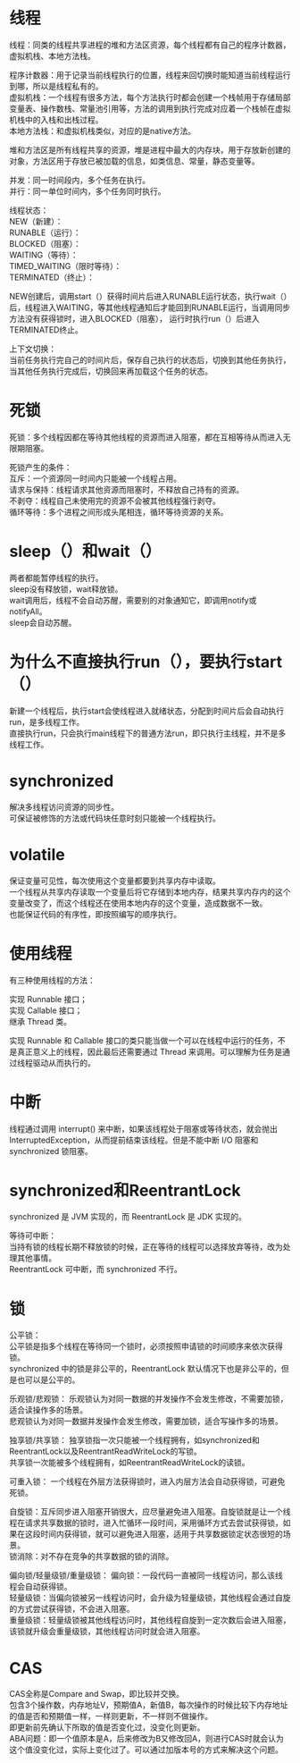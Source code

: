 # 线程
线程：同类的线程共享进程的堆和方法区资源，每个线程都有自己的程序计数器，虚拟机栈、本地方法栈。  

程序计数器：用于记录当前线程执行的位置，线程来回切换时能知道当前线程运行到哪，所以是线程私有的。  
虚拟机栈：一个线程有很多方法，每个方法执行时都会创建一个栈帧用于存储局部变量表、操作数栈、常量池引用等，方法的调用到执行完成对应着一个栈帧在虚拟机栈中的入栈和出栈过程。  
本地方法栈：和虚拟机栈类似，对应的是native方法。  

堆和方法区是所有线程共享的资源，堆是进程中最大的内存块，用于存放新创建的对象，方法区用于存放已被加载的信息，如类信息、常量，静态变量等。  

并发：同一时间段内，多个任务在执行。  
并行：同一单位时间内，多个任务同时执行。  

线程状态：  
NEW（新建）：  
RUNABLE（运行）：  
BLOCKED（阻塞）：  
WAITING（等待）：  
TIMED_WAITING（限时等待）：  
TERMINATED（终止）：  

NEW创建后，调用start（）获得时间片后进入RUNABLE运行状态，执行wait（）后，线程进入WAITING，等其他线程通知后才能回到RUNABLE运行，当调用同步方法没有获得锁时，进入BLOCKED（阻塞），
运行时执行run（）后进入TERMINATED终止。  

上下文切换：  
当前任务执行完自己的时间片后，保存自己执行的状态后，切换到其他任务执行，当其他任务执行完成后，切换回来再加载这个任务的状态。  

# 死锁
死锁：多个线程因都在等待其他线程的资源而进入阻塞，都在互相等待从而进入无限期阻塞。  

死锁产生的条件：  
互斥：一个资源同一时间内只能被一个线程占用。  
请求与保持：线程请求其他资源而阻塞时，不释放自己持有的资源。  
不剥夺：线程自己未使用完的资源不会被其他线程强行剥夺。  
循环等待：多个进程之间形成头尾相连，循环等待资源的关系。  

# sleep（）和wait（）
两者都能暂停线程的执行。  
sleep没有释放锁，wait释放锁。  
wait调用后，线程不会自动苏醒，需要别的对象通知它，即调用notify或notifyAll。  
sleep会自动苏醒。  

# 为什么不直接执行run（），要执行start（）
新建一个线程后，执行start会使线程进入就绪状态，分配到时间片后会自动执行run，是多线程工作。  
直接执行run，只会执行main线程下的普通方法run，即只执行主线程，并不是多线程工作。  

# synchronized
解决多线程访问资源的同步性。  
可保证被修饰的方法或代码块任意时刻只能被一个线程执行。  

# volatile
保证变量可见性，每次使用这个变量都要到共享内存中读取。    
一个线程从共享内存读取一个变量后将它存储到本地内存，结果共享内存内的这个变量改变了，而这个线程还在使用本地内存的这个变量，造成数据不一致。  
也能保证代码的有序性，即按照编写的顺序执行。  

# 使用线程
有三种使用线程的方法：  

实现 Runnable 接口；  
实现 Callable 接口；  
继承 Thread 类。  

实现 Runnable 和 Callable 接口的类只能当做一个可以在线程中运行的任务，不是真正意义上的线程，因此最后还需要通过 Thread 来调用。可以理解为任务是通过线程驱动从而执行的。  

# 中断
线程通过调用 interrupt() 来中断，如果该线程处于阻塞或等待状态，就会抛出 InterruptedException，从而提前结束该线程。但是不能中断 I/O 阻塞和 synchronized 锁阻塞。  

# synchronized和ReentrantLock
synchronized 是 JVM 实现的，而 ReentrantLock 是 JDK 实现的。  

等待可中断：  
当持有锁的线程长期不释放锁的时候，正在等待的线程可以选择放弃等待，改为处理其他事情。  
ReentrantLock 可中断，而 synchronized 不行。    

# 锁
公平锁：  
公平锁是指多个线程在等待同一个锁时，必须按照申请锁的时间顺序来依次获得锁。  
synchronized 中的锁是非公平的，ReentrantLock 默认情况下也是非公平的，但是也可以是公平的。

乐观锁/悲观锁：
乐观锁认为对同一数据的并发操作不会发生修改，不需要加锁，适合读操作多的场景。  
悲观锁认为对同一数据并发操作会发生修改，需要加锁，适合写操作多的场景。  

独享锁/共享锁：
独享锁指一次只能被一个线程拥有，如synchronized和ReentrantLock以及ReentrantReadWriteLock的写锁。  
共享锁一次能被多个线程拥有，如ReentrantReadWriteLock的读锁。  

可重入锁：
一个线程在外层方法获得锁时，进入内层方法会自动获得锁，可避免死锁。  

自旋锁：互斥同步进入阻塞开销很大，应尽量避免进入阻塞。自旋锁就是让一个线程在请求共享数据的锁时，进入忙循环一段时间，采用循环方式去尝试获得锁，如果在这段时间内获得锁，就可以避免进入阻塞，适用于共享数据锁定状态很短的场景。  
锁消除：对不存在竞争的共享数据的锁的消除。  

偏向锁/轻量级锁/重量级锁：
偏向锁：一段代码一直被同一线程访问，那么该线程会自动获得锁。  
轻量级锁：当偏向锁被另一线程访问时，会升级为轻量级锁，其他线程会通过自旋的方式尝试获得锁，不会进入阻塞。  
重量级锁：轻量级锁被其他线程访问时，其他线程自旋到一定次数后会进入阻塞，该锁就升级会重量级锁，其他线程访问时就会进入阻塞。  

# CAS
CAS全称是Compare and Swap，即比较并交换。  
包含3个操作数，内存地址V，预期值A，新值B，每次操作的时候比较下内存地址的值是否和预期值一样，一样则更新，不一样则不做操作。  
即更新前先确认下所取的值是否变化过，没变化则更新。  
ABA问题：即一个值原本是A，后来修改为B又修改回A，则进行CAS时就会认为这个值没变化过，实际上变化过了。可以通过加版本号的方式来解决这个问题。  
